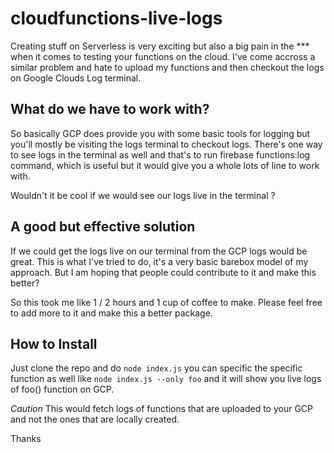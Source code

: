 # cloudfunctions-live-logs
Creating stuff on Serverless is very exciting but also a big pain in the *** when it comes to testing your functions on the cloud. I've come accross a similar problem and hate to upload my functions and then checkout the logs on Google Clouds Log terminal.

## What do we have to work with?
So basically GCP does provide you with some basic tools for logging but you'll mostly be visiting the logs terminal to checkout logs. There's one way to see logs in the terminal as well and that's to run firebase functions:log command, which is useful but it would give you a whole lots of line to work with.

Wouldn't it be cool if we would see our logs live in the terminal ?

## A good but effective solution
If we could get the logs live on our terminal from the GCP logs would be great. This is what I've tried to do, it's a very basic barebox model of my approach. But I am hoping that people could contribute to it and make this better?

So this took me like 1 / 2 hours and 1 cup of coffee to make. Please feel free to add more to it and make this a better package.

## How to Install
Just clone the repo and do `node index.js` you can specific the specific function as well like `node index.js --only foo` and it will show you live logs of foo() function on GCP.

*Caution* 
This would fetch logs of functions that are uploaded to your GCP and not the ones that are locally created.

Thanks